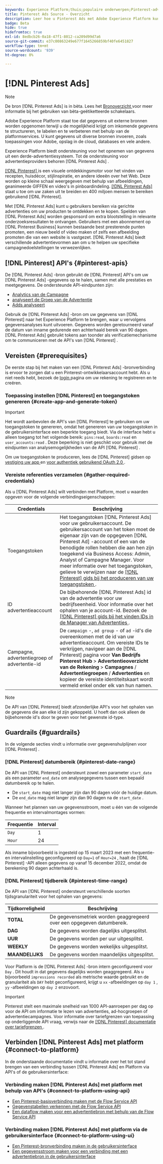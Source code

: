 ```yaml
---
keywords: Experience Platform;thuis;populaire onderwerpen;Pinterest-advertenties;
title: Pinterest Ads Source - Overzicht
description: Leer hoe u Pinterest Ads met Adobe Experience Platform kunt verbinden via API's of de gebruikersinterface.
badge: Beta
hide: true
hidefromtoc: true
exl-id: 8edbcb26-0a18-47f1-8012-ca209d99d7a6
source-git-commit: e37c00863249e677f1645266859bf40fe6451827
workflow-type: tm+mt
source-wordcount: '939'
ht-degree: 0%

---
```


# [!DNL Pinterest Ads]

>[!NOTE]
>
>De bron [!DNL Pinterest Ads] is in bèta. Lees het [ Bronoverzicht ](../../home.md#terms-and-conditions) voor meer informatie bij het gebruiken van bèta-geëtiketteerde schakelaars.

Adobe Experience Platform staat toe dat gegevens uit externe bronnen worden opgenomen terwijl u de mogelijkheid krijgt om inkomende gegevens te structureren, te labelen en te verbeteren met behulp van de platformservices. U kunt gegevens uit diverse bronnen invoeren, zoals toepassingen voor Adobe, opslag in de cloud, databases en vele andere.

Experience Platform biedt ondersteuning voor het opnemen van gegevens uit een derde-advertentiesysteem. Tot de ondersteuning voor advertentieproviders behoren [!DNL Pinterest Ads] .

[[!DNL Pinterest] ](https://www.pinterest.com) is een visuele ontdekkingsmotor voor het vinden van recepten, huisdécor, stijlinspiratie, en andere ideeën over het Web. Deze worden op kleine schaal weergegeven met behulp van afbeeldingen, geanimeerde GIFFEN en video&#39;s in pinboardindeling. [[!DNL Pinterest Ads] ](https://ads.pinterest.com/) staat u toe om uw zaken uit te breiden en 400 miljoen mensen te bereiken gebruikend [!DNL Pinterest].

Met [!DNL Pinterest Ads] kunt u gebruikers bereiken via gerichte advertenties om uw producten te ontdekken en te kopen. Spelden van [!DNL Pinterest Ads] worden gesponsord om extra blootstelling in relevante onderzoeksresultaten te ontvangen. Gebruikers met een abonnement op [!DNL Pinterest Business] kunnen bestaande best presterende punten promoten, een nieuw beeld of video maken of zelfs een afbeelding promoten die van een website is vastgezet. [!DNL Pinterest Ads] biedt verschillende advertentievormen aan om u te helpen uw specifieke campagnedoelstellingen te verwezenlijken.

## [!DNL Pinterest] API&#39;s {#pinterest-apis}

De [!DNL Pinterest Ads] -bron gebruikt de [!DNL Pinterest] API&#39;s om uw [!DNL Pinterest Ads] -gegevens op te halen, samen met alle prestaties en meetgegevens. De ondersteunde API-eindpunten zijn:

* [ Analytics van de Campagne ](https://developers.pinterest.com/docs/api/v5/#operation/campaigns/analytics)
* [ analyseert de Groep van de Advertentie ](https://developers.pinterest.com/docs/api/v5/#operation/ad_groups/analytics)
* [ Adds analyseert ](https://developers.pinterest.com/docs/api/v5/#operation/ads/analytics)

Gebruik de [!DNL Pinterest Ads] -bron om uw gegevens van [!DNL Pinterest] naar het Experience Platform te brengen, waar u vervolgens gegevensanalyses kunt uitvoeren. Gegevens worden geretourneerd vanaf de datum van inname gedurende een achterhaald bereik van 90 dagen. [!DNL Pinterest Ads] gebruikt tokens aan toonder als verificatiemechanisme om te communiceren met de API&#39;s van [!DNL Pinterest] .

## Vereisten {#prerequisites}

De eerste stap bij het maken van een [!DNL Pinterest Ads] -bronverbinding is ervoor te zorgen dat u een Pinterest-ontwikkelaarsaccount hebt. Als u niet reeds hebt, bezoek de [ login ](https://www.pinterest.com/business/create/?next=https://developers.pinterest.com/account-setup/) pagina om uw rekening te registreren en te creëren.

### Toepassing instellen [!DNL Pinterest] en toegangstoken genereren {#create-app-and-generate-token}

>[!IMPORTANT]
>
>Het wordt aanbevolen de API&#39;s van [!DNL Pinterest] te gebruiken om uw toegangstoken te genereren, omdat het genereren van uw toegangstoken in de gebruikersinterface een beperkte toegang biedt. Via de interface hebt u alleen toegang tot het volgende bereik: `pins:read`, `boards:read` en `user_accounts:read` . Deze beperking is niet geschikt voor gebruik met de eindpunten van analysemogelijkheden van de API [!DNL Pinterest] .

Om uw toegangstoken te produceren, lees de [!DNL Pinterest] gidsen op [ vestiging uw app ](https://developers.pinterest.com/docs/getting-started/set-up-app/) en [ voor authentiek gebruikend OAuth 2.0 ](https://developers.pinterest.com/docs/getting-started/authentication/).

### Vereiste referenties verzamelen {#gather-required-credentials}

Als u [!DNL Pinterest Ads] wilt verbinden met Platform, moet u waarden opgeven voor de volgende verbindingseigenschappen:

| Credentials | Beschrijving |
| --- | --- |
| Toegangstoken | Het toegangstoken [!DNL Pinterest Ads] voor uw gebruikersaccount. De gebruikersaccount van het token moet de eigenaar zijn van de opgegeven [!DNL Pinterest Ad] -account of een van de benodigde rollen hebben die aan hen zijn toegekend via Business Access: Admin, Analyst of Campagne Manager. Voor meer informatie over het toegangstoken, gelieve te verwijzen naar de [[!DNL Pinterest]  gids bij het produceren van uw toegangstoken ](https://developers.pinterest.com/docs/getting-started/set-up-app/). |
| ID advertentieaccount | De bijbehorende [!DNL Pinterest Ads] id van de advertentie voor uw bedrijfseenheid. Voor informatie over het ophalen van je account-id. Bezoek de [[!DNL Pinterest]  gids bij het vinden IDs in de Manager van Advertenties ](https://help.pinterest.com/en/business/article/find-ids-in-ads-manager). |
| Campagne, advertentiegroep of advertentie-id | De `campaign` -, `ad group` - of `ad` -id&#39;s die overeenkomen met de id van uw advertentieaccount. Om vereiste IDs te verkrijgen, navigeer aan de [!DNL Pinterest] pagina voor **Van Bedrijfs Pinterest Hub** > **Advertentieoverzicht van de Rekening** > **Campagnes** / **Advertentiegroepen** / **Advertenties** en kopieer de vereiste identiteitskaart wordt vermeld enkel onder elk van hun namen. |

>[!NOTE]
>
>De API van [!DNL Pinterest] biedt afzonderlijke API&#39;s voor het ophalen van de gegevens die aan elke id zijn gekoppeld. U hoeft dan ook alleen de bijbehorende id&#39;s door te geven voor het gewenste id-type.

## Guardrails {#guardrails}

In de volgende secties vindt u informatie over gegevenshulplijnen voor [!DNL Pinterest] .

### [!DNL Pinterest] datumbereik {#pinterest-date-range}

De API van [!DNL Pinterest] ondersteunt zowel een parameter `start_date` als een parameter `end_date` om analysegegevens tussen een bepaald datumbereik op te halen.

* De `start_date` mag niet langer zijn dan 90 dagen vóór de huidige datum.
* De `end_date` mag niet langer zijn dan 90 dagen na de `start_date` .

Wanneer het plannen van uw gegevensstroom, moet u één van de volgende frequentie en intervalmontages vormen:

| Frequentie | Interval |
| --- | --- |
| `Day` | 1 |
| `Hour` | 24 |

Als inname bijvoorbeeld is ingesteld op 15 maart 2023 met een frequentie- en intervalinstelling geconfigureerd op `Day=1` of `Hour=24` , haalt de [!DNL Pinterest] -API alleen gegevens op vanaf 15 december 2022, omdat de berekening 90 dagen achterhaald is.

### [!DNL Pinterest] tijdbereik {#pinterest-time-range}

De API van [!DNL Pinterest] ondersteunt verschillende soorten tijdsgranulariteit voor het ophalen van gegevens:

| Tijdkorreligheid | Beschrijving |
| --- | --- |
| **TOTAL** | De gegevensmetriek worden geaggregeerd over een opgegeven datumbereik. |
| **DAG** | De gegevens worden dagelijks uitgesplitst. |
| **UUR** | De gegevens worden per uur uitgesplitst. |
| **WEEKLY** | De gegevens worden wekelijks uitgesplitst. |
| **MAANDELIJKS** | De gegevens worden maandelijks uitgesplitst. |

Voor Platform is de [!DNL Pinterest Ads] -bron intern geconfigureerd voor `Day` . Dit houdt in dat gegevens dagelijks worden geaggregeerd. Als u bijvoorbeeld `impressions recorded` als metrische waarde gebruikt en de granulariteit als `DAY` hebt geconfigureerd, krijgt u `xx` -afbeeldingen op `day 1` , `yy` -afbeeldingen op `day 2` enzovoort.

>[!IMPORTANT]
>
>Pinterest stelt een maximale snelheid van 1000 API-aanroepen per dag op voor de API om informatie te lezen van advertenties, ad-hocgroepen of advertentiecampagnes. Voor informatie over tariefgrenzen van toepassing op onderliggende API vraag, verwijs naar de [[!DNL Pinterest]  documentatie over tariefgrenzen ](https://developers.pinterest.com/docs/reference/ratelimits/).

## Verbinden [!DNL Pinterest Ads] met platform {#connect-to-platform}

In de onderstaande documentatie vindt u informatie over het tot stand brengen van een verbinding tussen [!DNL Pinterest Ads] en Platform via API&#39;s of de gebruikersinterface:

### Verbinding maken [!DNL Pinterest Ads] met platform met behulp van API&#39;s {#connect-to-platform-using-api}

* [Een Pinterest-basisverbinding maken met de Flow Service API](../../tutorials/api/create/advertising/pinterest-ads.md)
* [Gegevenstabellen verkennen met de Flow Service API](../../tutorials/api/explore/tabular.md)
* [Een dataflow maken voor een advertentiebron met behulp van de Flow Service API](../../tutorials/api/collect/advertising.md)

### Verbinding maken [!DNL Pinterest Ads] met platform via de gebruikersinterface {#connect-to-platform-using-ui}

* [Een Pinterest-bronverbinding maken in de gebruikersinterface](../../tutorials/ui/create/advertising/pinterest-ads.md)
* [Een gegevensstroom maken voor een verbinding met een advertentiebron in de gebruikersinterface](../../tutorials/ui/dataflow/advertising.md)
